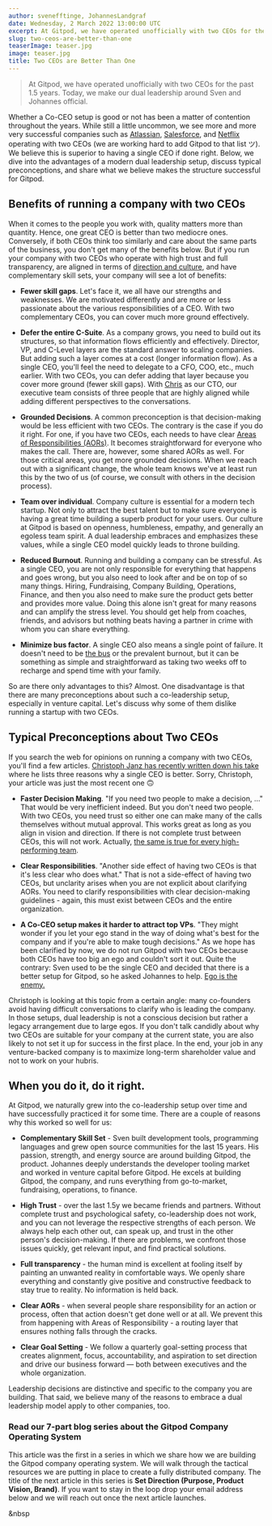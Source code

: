 ```yaml
---
author: svenefftinge, JohannesLandgraf
date: Wednesday, 2 March 2022 13:00:00 UTC
excerpt: At Gitpod, we have operated unofficially with two CEOs for the past 1.5 years. We believe this is superior to having a single CEO if done right.
slug: two-ceos-are-better-than-one
teaserImage: teaser.jpg
image: teaser.jpg
title: Two CEOs are Better Than One
---
```


<script context="module">
  export const prerender = true;
</script>

<script lang="ts">
  import EMailWidget from "$lib/components/blog/e-mail-widget.svelte";
</script>

> At Gitpod, we have operated unofficially with two CEOs for the past 1.5 years. Today, we make our dual leadership around Sven and Johannes official.

Whether a Co-CEO setup is good or not has been a matter of contention throughout the years. While still a little uncommon, we see more and more very successful companies such as [Atlassian](https://www.saastr.com/how-well-does-atlassians-co-ceo-model-work-out-in-reality/), [Salesforce](https://techcrunch.com/2021/11/30/bret-taylor-has-been-promoted-to-salesforce-co-ceo/), and [Netflix](https://hbr.org/2020/09/is-ceo-a-two-person-job) operating with two CEOs (we are working hard to add Gitpod to that list ツ). We believe this is superior to having a single CEO if done right. Below, we dive into the advantages of a modern dual leadership setup, discuss typical preconceptions, and share what we believe makes the structure successful for Gitpod.

## Benefits of running a company with two CEOs

When it comes to the people you work with, quality matters more than quantity. Hence, one great CEO is better than two mediocre ones. Conversely, if both CEOs think too similarly and care about the same parts of the business, you don't get many of the benefits below. But if you run your company with two CEOs who operate with high trust and full transparency, are aligned in terms of [direction and culture](https://www.notion.so/gitpod/Gitpod-s-Direction-be35d064c0704fbda61c542b84e07ef6), and have complementary skill sets, your company will see a lot of benefits:

- **Fewer skill gaps**. Let's face it, we all have our strengths and weaknesses. We are motivated differently and are more or less passionate about the various responsibilities of a CEO. With two complementary CEOs, you can cover much more ground effectively.

- **Defer the entire C-Suite**. As a company grows, you need to build out its structures, so that information flows efficiently and effectively. Director, VP, and C-Level layers are the standard answer to scaling companies. But adding such a layer comes at a cost (longer information flow). As a single CEO, you'll feel the need to delegate to a CFO, COO, etc., much earlier. With two CEOs, you can defer adding that layer because you cover more ground (fewer skill gaps). With [Chris](https://twitter.com/csweichel) as our CTO, our executive team consists of three people that are highly aligned while adding different perspectives to the conversations.

- **Grounded Decisions**. A common preconception is that decision-making would be less efficient with two CEOs. The contrary is the case if you do it right. For one, if you have two CEOs, each needs to have clear [Areas of Responsibilities (AORs)](https://gitpod.notion.site/Areas-of-Responsibilities-AORs-b28196be96b94a50a85de14112a57d01). It becomes straightforward for everyone who makes the call. There are, however, some shared AORs as well. For those critical areas, you get more grounded decisions. When we reach out with a significant change, the whole team knows we've at least run this by the two of us (of course, we consult with others in the decision process).

- **Team over individual**. Company culture is essential for a modern tech startup. Not only to attract the best talent but to make sure everyone is having a great time building a superb product for your users. Our culture at Gitpod is based on openness, humbleness, empathy, and generally an egoless team spirit. A dual leadership embraces and emphasizes these values, while a single CEO model quickly leads to throne building.

- **Reduced Burnout**. Running and building a company can be stressful. As a single CEO, you are not only responsible for everything that happens and goes wrong, but you also need to look after and be on top of so many things. Hiring, Fundraising, Company Building, Operations, Finance, and then you also need to make sure the product gets better and provides more value. Doing this alone isn't great for many reasons and can amplify the stress level. You should get help from coaches, friends, and advisors but nothing beats having a partner in crime with whom you can share everything.

- **Minimize bus factor**. A single CEO also means a single point of failure. It doesn't need to be [the bus](https://en.wikipedia.org/wiki/Bus_factor) or the prevalent burnout, but it can be something as simple and straightforward as taking two weeks off to recharge and spend time with your family.

So are there only advantages to this? Almost. One disadvantage is that there are many preconceptions about such a co-leadership setup, especially in venture capital. Let's discuss why some of them dislike running a startup with two CEOs.

## Typical Preconceptions about Two CEOs

If you search the web for opinions on running a company with two CEOs, you'll find a few articles. [Christoph Janz has recently written down his take](https://medium.com/point-nine-news/can-a-startup-have-two-ceos-22eadd040d5e) where he lists three reasons why a single CEO is better. Sorry, Christoph, your article was just the most recent one 🙃

- **Faster Decision Making**. "If you need two people to make a decision, …"
  That would be very inefficient indeed. But you don't need two people. With two CEOs, you need trust so either one can make many of the calls themselves without mutual approval. This works great as long as you align in vision and direction. If there is not complete trust between CEOs, this will not work. Actually, [the same is true for every high-performing team](https://www.amazon.com/Five-Dysfunctions-Team-Leadership-Fable/dp/0787960756).

- **Clear Responsibilities**. "Another side effect of having two CEOs is that it's less clear who does what."
  That is not a side-effect of having two CEOs, but unclarity arises when you are not explicit about clarifying AORs. You need to clarify responsibilities with clear decision-making guidelines - again, this must exist between CEOs and the entire organization.

- **A Co-CEO setup makes it harder to attract top VPs**. "They might wonder if you let your ego stand in the way of doing what's best for the company and if you're able to make tough decisions."
  As we hope has been clarified by now, we do not run Gitpod with two CEOs because both CEOs have too big an ego and couldn't sort it out. Quite the contrary: Sven used to be the single CEO and decided that there is a better setup for Gitpod, so he asked Johannes to help. [Ego is the enemy.](https://www.amazon.com/Ego-Enemy-Ryan-Holiday-ebook/dp/B015NTIXWE)

Christoph is looking at this topic from a certain angle: many co-founders avoid having difficult conversations to clarify who is leading the company. In those setups, dual leadership is not a conscious decision but rather a legacy arrangement due to large egos. If you don't talk candidly about why two CEOs are suitable for your company at the current state, you are also likely to not set it up for success in the first place. In the end, your job in any venture-backed company is to maximize long-term shareholder value and not to work on your hubris.

## When you do it, do it right.

At Gitpod, we naturally grew into the co-leadership setup over time and have successfully practiced it for some time. There are a couple of reasons why this worked so well for us:

- **Complementary Skill Set** - Sven built development tools, programming languages and grew open source communities for the last 15 years. His passion, strength, and energy source are around building Gitpod, the product. Johannes deeply understands the developer tooling market and worked in venture capital before Gitpod. He excels at building Gitpod, the company, and runs everything from go-to-market, fundraising, operations, to finance.

- **High Trust** - over the last 1.5y we became friends and partners. Without complete trust and psychological safety, co-leadership does not work, and you can not leverage the respective strengths of each person. We always help each other out, can speak up, and trust in the other person's decision-making. If there are problems, we confront those issues quickly, get relevant input, and find practical solutions.

- **Full transparency** - the human mind is excellent at fooling itself by painting an unwanted reality in comfortable ways. We openly share everything and constantly give positive and constructive feedback to stay true to reality. No information is held back.

- **Clear AORs** - when several people share responsibility for an action or process, often that action doesn't get done well or at all. We prevent this from happening with Areas of Responsibility - a routing layer that ensures nothing falls through the cracks.

- **Clear Goal Setting** - We follow a quarterly goal-setting process that creates alignment, focus, accountability, and aspiration to set direction and drive our business forward — both between executives and the whole organization.

Leadership decisions are distinctive and specific to the company you are building. That said, we believe many of the reasons to embrace a dual leadership model apply to other companies, too.

### Read our 7-part blog series about the Gitpod Company Operating System

This article was the first in a series in which we share how we are building the Gitpod company operating system. We will walk through the tactical resources we are putting in place to create a fully distributed company. The title of the next article in this series is **Set Direction (Purpose, Product Vision, Brand)**. If you want to stay in the loop drop your email address below and we will reach out once the next article launches.

&nbsp

<EMailWidget />
